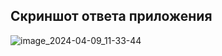 ## Cкриншот ответа приложения

![image_2024-04-09_11-33-44](https://github.com/GreeceNut/QaDockerezation/assets/148546011/cdce11a6-3673-43c5-81e3-b047eb27dae9)
